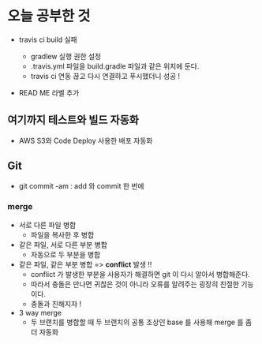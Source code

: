# 오늘 공부한 것

- travis ci build 실패
  - gradlew 실행 권한 설정
  - .travis.yml 파일을 build.gradle 파일과 같은 위치에 둔다.
  - travis ci 연동 끊고 다시 연결하고 푸시했더니 성공 !

- READ ME 라벨 추가

## 여기까지 테스트와 빌드 자동화

- AWS S3와 Code Deploy 사용한 배포 자동화

## Git

- git commit -am : add 와 commit 한 번에

### merge

- 서로 다른 파일 병합
  - 파일을 복사한 후 병합
- 같은 파일, 서로 다른 부분 병합
  - 자동으로 두 부분을 병합
- 같은 파일, 같은 부분 병합 => **conflict** 발생 !!
  - conflict 가 발생한 부분을 사용자가 해결하면 git 이 다시 알아서 병합해준다.
  - 따라서 충돌은 만나면 귀찮은 것이 아니라 오류를 알려주는 굉장히 친절한 기능이다.
  - 충돌과 친해지자 !
- 3 way merge
  - 두 브랜치를 병합할 때 두 브랜치의 공통 조상인 base 를 사용해 merge 를 좀 더 자동화